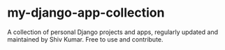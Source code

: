 # my-django-app-collection
A collection of personal Django projects and apps, regularly updated and maintained by Shiv Kumar. Free to use and contribute.
